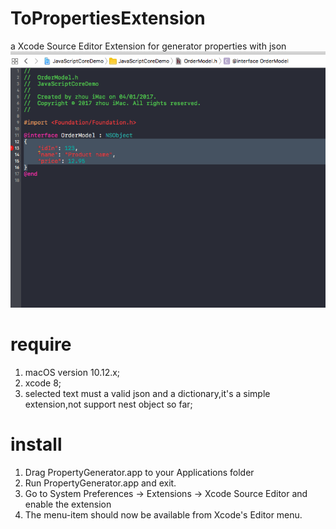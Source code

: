 # ToPropertiesExtension
a Xcode Source Editor Extension for generator properties with json 
![GIF IMG](./gif.gif)

# require
1. macOS version 10.12.x;
2. xcode 8;
3. selected text must a valid json and a dictionary,it's a simple extension,not support nest object so far;

# install
1. Drag PropertyGenerator.app to your Applications folder
2. Run PropertyGenerator.app and exit.
3. Go to System Preferences -> Extensions -> Xcode Source Editor and enable the extension
4. The menu-item should now be available from Xcode's Editor menu.


